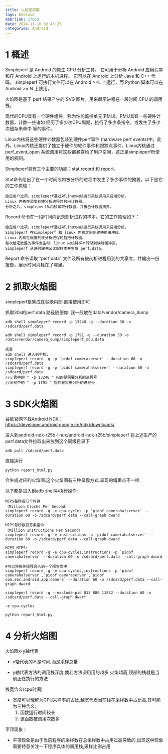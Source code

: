 ```yaml
---
title: 火焰图抓取
tags: Android
abbrlink: 17863
date: 2024-11-10 02:45:27
categories: Android
---
```


# 1 概述

Simpleperf 是 Android 的原生 CPU 分析工具。 它可用于分析 Android 应用程序和在 Android 上运行的本机进程。 它可以在 Android 上分析 Java 和 C++ 代码。 simpleperf 可执行文件可以在 Android >=L 上运行，而 Python 脚本可以在 Android >= N 上使用。

火焰图是基于 perf 结果产生的 SVG 图片，用来展示进程在一段时间 CPU 的调用栈。

现代的CPU具有一个硬件组件，称为性能监控单元(PMU)。PMU具有一些硬件计数器，计数一些诸如 经历了多少次CPU周期，执行了多少条指令，或发生了多少次缓存未命中 等的事件。

Linux内核将这些硬件计数器包装到硬件perf事件 (hardware perf events)中。此外，Linux内核还提供了独立于硬件的软件事件和跟踪点事件。Linux内核通过 perf_event_open 系统调用将这些都暴露给了用户空间，这正是simpleperf所使用的机制。

Simpleperf具有三个主要的功能：stat,record 和 report。

Stat命令给出了在一个时间段内被分析的进程中发生了多少事件的摘要。以下是它的工作原理：

    给定用户选项，simpleperf通过对linux内核进行系统调用来启用分析。
    Linux 内核在调度到被分析进程时启用计数器。
    分析之后，simpleperf从内核读取计数器，并报告计数器摘要。

Record 命令在一段时间内记录剖析进程的样本。它的工作原理如下：

    给定用户选项，simpleperf通过对linux内核进行系统调用来启用分析。
    Simpleperf 在simpleperf 和 linux 内核之间创建映射缓冲区。
    Linux 内核在调度到被分析进程时启用计数器。
    每次给定数量的事件发生时，linux 内核将样本转储到映射缓冲区。
    Simpleperf 从映射缓冲区读取样本并生成 perf.data。

Report 命令读取 “perf.data” 文件及所有被剖析进程用到的共享库，并输出一份报告，展示时间消耗在了哪里。

# 2 抓取火焰图

simpleperf是集成在谷歌内部.直接使用即可

抓取30s的perf.data 路径随便你. 我一般放在data/vendor/camera_dump

```shell
adb shell simpleperf record -p 13248 -g --duration 30 -o /sdcard/perf.data

adb shell simpleperf record -p 1791 -g --duration 30 -o /data/vendor/camera_dump/simpleperf_mcu.data

或者
adb shell 进入到手机:
simpleperf record -g -p `pidof cameraserver` --duration 60 -o /sdcard/perf.data
simpleperf record -g -p `pidof camerahalserver` --duration 60 -o /sdcard/perf.data
//示例中的 " -p 13248 " 指的是需要分析的进程号 
//示例中的 " -p 1791 " 指的是需要分析的进程号 
```

# 3 SDK火焰图

谷歌官网下载Android NDK： https://developer.android.google.cn/ndk/downloads/

进入到android-ndk-r25b-linux/android-ndk-r25b/simpleperf
将上述生产的perf.data文件拉取出来放到这个同级目录下
```
adb pull /sdcard/perf.data
```
直接运行

```shell
python report_html.py
```
会生成对应的火焰图.这个火焰图有三种呈现方式.呈现的偏重点不一样.

以下都是进入到adb shell中执行操作:

```shell
MCPS每秒百万个时钟
（Million Clocks Per Second）
simpleperf record -g -e cpu-cycles -p `pidof camerahalserver` --duration 60 -o /sdcard/perf.data --call-graph dward

MIPS每秒数百万条指令
（Million Instructions Per Second）
simpleperf record -g -e instructions -p `pidof camerahalserver` --duration 60 -o /sdcard/perf.data --call-graph dward

MCPS_MIPS:
simpleperf record -g -e cpu-cycles,instructions -p `pidof camerahalserver` --duration 60 -o /sdcard/perf.data --call-graph dward

#可以将相关线程合入到一个报告表中
simpleperf record -g -e cpu-cycles,instructions -p `pidof camerahalserver`,`pidof cameraserver`,`pidof com.sec.android.app.camera` --duration 60 -o /sdcard/perf.data --call-graph dward
```

```
simpleperf record -g --exclude-pid 813 880 11872 --duration 60 -o /sdcard/perf.data --call-graph dwarf

-e cpu-cycles

python report_html.py
```

# 4 分析火焰图

火焰图x-y轴代表

- x轴代表的不是时间,而是采样总量

- y轴代表方法的调用栈深度,倘若方法调用用的越多,火焰越高,顶部的栈就是当前正在执行的方法

栈宽含义(cpu时间)
- 宽度可以理解为CPU采样率的占比,越宽代表当前栈在采样数中占比高,其可能为三种含义:
  1. 函数运行时间较长
  2. 该函数被调用次数多

平顶现象：

- 平顶现象是由于当前程序的采样数在总采样数中占用过高导致的,出现这种现象需要特意关注一下程序具体的调用栈,采样比例占用







